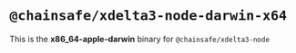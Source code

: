 # `@chainsafe/xdelta3-node-darwin-x64`

This is the **x86_64-apple-darwin** binary for `@chainsafe/xdelta3-node`
